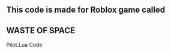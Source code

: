 This code is made for Roblox game called
--------------
WASTE OF SPACE
--------------

Pilot.Lua Code
